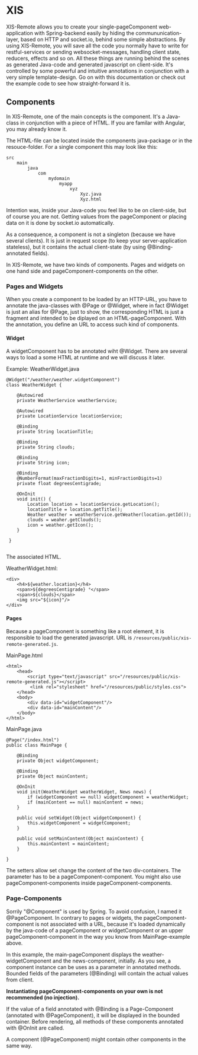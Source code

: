 # XIS #

XIS-Remote allows you to create your single-pageComponent web-application with Spring-backend easily by hiding the
commununication-layer, based on HTTP and socket.io, behind some simple abstractions. By using XIS-Remote, you will save
all the code you normally have to write for restful-services or sending websocket-messages, handling client state,
reducers, effects and so on. All these things are running behind the scenes as generated Java-code and generated
javascript on client-side. It's controlled by some powerful and intuitive annotations in conjunction with a very simple
template-design. Go on with this documentation or check out the example code to see how straight-forward it is.

## Components

In XIS-Remote, one of the main concepts is the component. It's a Java-class in conjunction with a piece of HTML. If you
are familar with Angular, you may already know it.

The HTML-file can be located inside the components java-package or in the resouce-folder. For a single component this
may look like this:

```
src
    main
        java
            com
                mydomain
                    myapp
                        xyz
                            Xyz.java
                            Xyz.html

```

Intention was, inside your Java-code you feel like to be on client-side, but of course you are not. Getting values from
the pageComponent or placing data on it is done by socket.io automatically.

As a consequence, a component is not a singleton (because we have several clients). It is just in request scope (to keep
your server-application stateless), but it contains the actual client-state (by using @Binding- annotated fields).

In XIS-Remote, we have two kinds of components. Pages and widgets on one hand side and pageComponent-components on the
other.

### Pages and Widgets

When you create a component to be loaded by an HTTP-URL, you have to annotate the java-classes with @Page or @Widget,
where in fact @Widget is just an alias for @Page, just to show, the corresponding HTML is just a fragment and intended
to be diplayed on an HTML-pageComponent. With the annotation, you define an URL to access such kind of components.

#### Widget

A widgetComponent has to be annotated wiht @Widget. There are several ways to load a some HTML at runtime and we will
discuss it later.

Example: WeatherWidget.java

```
@Widget("/weather/weather.widgetComponent")
class WeatherWidget {
    
    @Autowired
    private WeatherService weatherService;
    
    @Autowired
    private LocationService locationService;
    
    @Binding
    private String locationTitle;
    
    @Binding
    private String clouds;
    
    @Binding
    private String icon;
    
    @Binding
    @NumberFormat(maxFractionDigits=1, minFractionDigits=1)
    private float degreesCentigrade;
    
    @OnInit
    void init() {
        Location location = locationService.getLocation();
        locationTitle = location.getTitle();
        Weather weather = weatherService.getWeather(location.getId());
        clouds = weaher.getClouds();
        icon = weather.getIcon();
    }
    
 }
 
```

The associated HTML.

WeatherWidget.html:

```
<div>
    <h4>${weather.location}</h4>
    <span>${degreesCentigrade} °</span>
    <span>${clouds}</span>
    <img src="${icon}"/>
</div>

```

#### Pages

Because a pageComponent is something like a root element, it is responsible to load the generated javascript. URL is
`/resources/public/xis-remote-generated.js`.

MainPage.html

```
<html>
    <head>
        <script type="text/javascript" src="/resources/public/xis-remote-generated.js"></script>
         <link rel="stylesheet" href="/resources/public/styles.css"> 
    </head>
    <body>
        <div data-id="widgetComponent"/>
        <div data-id="mainContent"/>
    </body>
</html>
```

MainPage.java

```
@Page("/index.html")
public class MainPage {

    @Binding
    private Object widgetComponent;
    
    @Binding
    private Object mainContent;
      
    @OnInit
    void init(WeatherWidget weatherWidget, News news) {
        if (widgetComponent == null) widgetComponent = weatherWidget;
        if (mainContent == null) mainContent = news;
    }

    public void setWidget(Object widgetComponent) {
        this.widgetComponent = widgetComponent;
    }
    
    public void setMainContent(Object mainContent) {
        this.mainContent = mainContent;
    }
    
}
```

The setters allow set change the content of the two div-containers. The parameter has to be a pageComponent-component.
You might also use pageComponent-components inside pageComponent-components.

### Page-Components

Sorrily "@Component" is used by Spring. To avoid confusion, I named it @PageComponent. In contrary to pages or widgets,
the pageComponent-component is not associated with a URL, because it's loaded dynamically by the java-code of a
pageComponent or widgetComponent or an upper pageComponent-component in the way you know from MainPage-example above.

In this example, the main-pageComponent displays the weather-widgetComponent and the news-component, initially. As you
see, a component instance can be uses as a parameter in annotated methods. Bounded fields of the parameters (@Binding)
will contain the actual values from client.

**Instantiating pageComponent-components on your own is not recommended (no injection).**

If the value of a field annotated with @Binding is a Page-Component (annotated with @PageComponent), it will be
displayed in the bounded container. Before rendering, all methods of these components annotated with @OnInit are called.

A component (@PageComponent) might contain other components in the same way.
